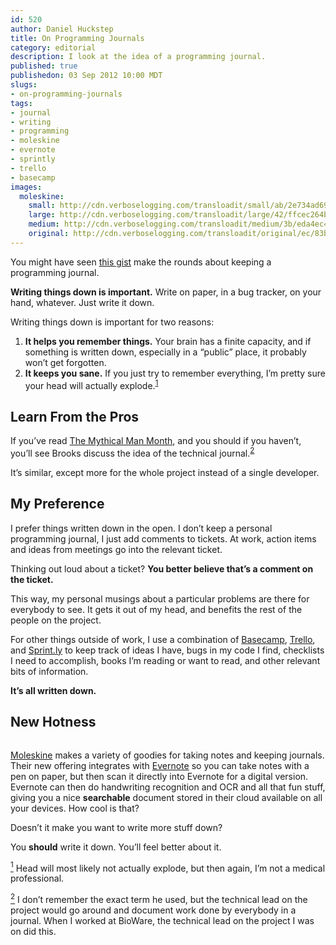 ```yaml
--- 
id: 520
author: Daniel Huckstep
title: On Programming Journals
category: editorial
description: I look at the idea of a programming journal.
published: true
publishedon: 03 Sep 2012 10:00 MDT
slugs: 
- on-programming-journals
tags: 
- journal
- writing
- programming
- moleskine
- evernote
- sprintly
- trello
- basecamp
images: 
  moleskine: 
    small: http://cdn.verboselogging.com/transloadit/small/ab/2e734ad69c1aafb652710befc854ab/moleskine.png
    large: http://cdn.verboselogging.com/transloadit/large/42/ffcec264b6e8eea81b44084190c2ac/moleskine.png
    medium: http://cdn.verboselogging.com/transloadit/medium/3b/eda4ec49f7c248511ab0733cbf81fb/moleskine.png
    original: http://cdn.verboselogging.com/transloadit/original/ec/83be66ddef63679ef778ad25a2a4c7/moleskine.png
---
```

<p>You might have seen <a href="https://gist.github.com/3444793">this gist</a> make the rounds about keeping a programming journal.</p>
<p><strong>Writing things down is important.</strong> Write on paper, in a bug tracker, on your hand, whatever. Just write it down.</p>
<p>Writing things down is important for two reasons:</p>
<ol>
	<li><strong>It helps you remember things.</strong> Your brain has a finite capacity, and if something is written down, especially in a &#8220;public&#8221; place, it probably won&#8217;t get forgotten.</li>
	<li><strong>It keeps you sane.</strong> If you just try to remember everything, I&#8217;m pretty sure your head will actually explode.<sup class="footnote" id="fnr1"><a href="#fn1">1</a></sup></li>
</ol>
<h2>Learn From the Pros</h2>
<p>If you&#8217;ve read <a href="http://www.amazon.com/The-Mythical-Man-Month-Engineering-ebook/dp/B000OZ0N6M">The Mythical Man Month</a>, and you should if you haven&#8217;t, you&#8217;ll see Brooks discuss the idea of the technical journal.<sup class="footnote" id="fnr2"><a href="#fn2">2</a></sup></p>
<p>It&#8217;s similar, except more for the whole project instead of a single developer.</p>
<h2>My Preference</h2>
<p>I prefer things written down in the open. I don&#8217;t keep a personal programming journal, I just add comments to tickets. At work, action items and ideas from meetings go into the relevant ticket.</p>
<p>Thinking out loud about a ticket? <strong>You better believe that&#8217;s a comment on the ticket.</strong></p>
<p>This way, my personal musings about a particular problems are there for everybody to see. It gets it out of my head, and benefits the rest of the people on the project.</p>
<p>For other things outside of work, I use a combination of <a href="http://basecamp.com/">Basecamp</a>, <a href="https://trello.com/">Trello</a>, and <a href="http://sprint.ly/">Sprint.ly</a> to keep track of ideas I have, bugs in my code I find, checklists I need to accomplish, books I&#8217;m reading or want to read, and other relevant bits of information.</p>
<p><strong>It&#8217;s all written down.</strong></p>
<h2>New Hotness</h2>
<p><figure><a href="http://cdn.verboselogging.com/transloadit/original/ec/83be66ddef63679ef778ad25a2a4c7/moleskine.png"><img src="http://cdn.verboselogging.com/transloadit/large/42/ffcec264b6e8eea81b44084190c2ac/moleskine.png" class="round large" alt="" /></a></figure></p>
<p><a href="http://www.moleskine.com/">Moleskine</a> makes a variety of goodies for taking notes and keeping journals. Their new offering integrates with <a href="http://evernote.com/">Evernote</a> so you can take notes with a pen on paper, but then scan it directly into Evernote for a digital version. Evernote can then do handwriting recognition and <span class="caps">OCR</span> and all that fun stuff, giving you a nice <strong>searchable</strong> document stored in their cloud available on all your devices. How cool is that?</p>
<p>Doesn&#8217;t it make you want to write more stuff down?</p>
<p>You <strong>should</strong> write it down. You&#8217;ll feel better about it.</p>
<p class="footnote" id="fn1"><a href="#fnr1"><sup>1</sup></a> Head will most likely not actually explode, but then again, I&#8217;m not a medical professional.</p>
<p class="footnote" id="fn2"><a href="#fnr2"><sup>2</sup></a> I don&#8217;t remember the exact term he used, but the technical lead on the project would go around and document work done by everybody in a journal. When I worked at BioWare, the technical lead on the project I was on did this.</p>
